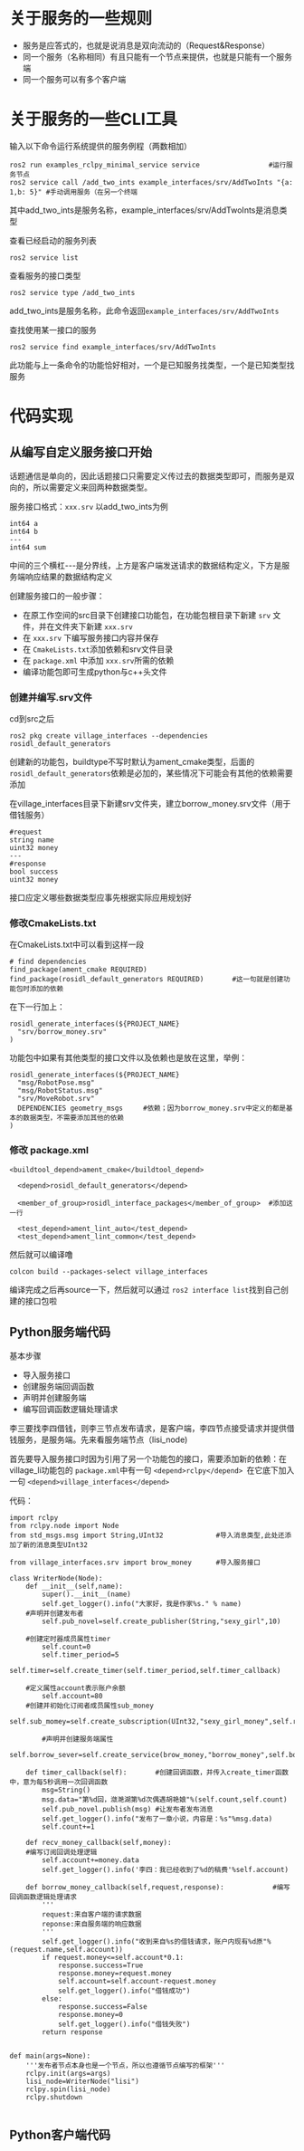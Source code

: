 # 关于服务的一些规则

* 服务是应答式的，也就是说消息是双向流动的（Request&Response）
* 同一个服务（名称相同）有且只能有一个节点来提供，也就是只能有一个服务端
* 同一个服务可以有多个客户端

# 关于服务的一些CLI工具

输入以下命令运行系统提供的服务例程（两数相加）

```
ros2 run examples_rclpy_minimal_service service  				#运行服务节点
ros2 service call /add_two_ints example_interfaces/srv/AddTwoInts "{a: 1,b: 5}" #手动调用服务（在另一个终端
```

其中add_two_ints是服务名称，example_interfaces/srv/AddTwoInts是消息类型

查看已经启动的服务列表

```
ros2 service list
```

查看服务的接口类型

```
ros2 service type /add_two_ints
```

add_two_ints是服务名称，此命令返回`example_interfaces/srv/AddTwoInts`

查找使用某一接口的服务

```
ros2 service find example_interfaces/srv/AddTwoInts
```

此功能与上一条命令的功能恰好相对，一个是已知服务找类型，一个是已知类型找服务

# 代码实现

## 从编写自定义服务接口开始

话题通信是单向的，因此话题接口只需要定义传过去的数据类型即可，而服务是双向的，所以需要定义来回两种数据类型。

服务接口格式：`xxx.srv`  以add_two_ints为例

```
int64 a
int64 b
---
int64 sum
```

中间的三个横杠---是分界线，上方是客户端发送请求的数据结构定义，下方是服务端响应结果的数据结构定义

创建服务接口的一般步骤：

* 在原工作空间的src目录下创建接口功能包，在功能包根目录下新建 `srv` 文件，并在文件夹下新建 `xxx.srv`
* 在 `xxx.srv` 下编写服务接口内容并保存
* 在 `CmakeLists.txt`添加依赖和srv文件目录
* 在 `package.xml` 中添加 `xxx.srv`所需的依赖
* 编译功能包即可生成python与c++头文件

### 创建并编写.srv文件

cd到src之后

```
ros2 pkg create village_interfaces --dependencies rosidl_default_generators
```

创建新的功能包，buildtype不写时默认为ament_cmake类型，后面的 `rosidl_default_generators`依赖是必加的，某些情况下可能会有其他的依赖需要添加

在village_interfaces目录下新建srv文件夹，建立borrow_money.srv文件（用于借钱服务）

```
#request
string name
uint32 money
---
#response
bool success
uint32 money
```

接口应定义哪些数据类型应事先根据实际应用规划好

### 修改CmakeLists.txt

在CmakeLists.txt中可以看到这样一段

```
# find dependencies
find_package(ament_cmake REQUIRED)
find_package(rosidl_default_generators REQUIRED)       #这一句就是创建功能包时添加的依赖
```

在下一行加上：

```
rosidl_generate_interfaces(${PROJECT_NAME}
  "srv/borrow_money.srv"
)
```

功能包中如果有其他类型的接口文件以及依赖也是放在这里，举例：

```
rosidl_generate_interfaces(${PROJECT_NAME}
  "msg/RobotPose.msg"
  "msg/RobotStatus.msg"
  "srv/MoveRobot.srv"
  DEPENDENCIES geometry_msgs     #依赖；因为borrow_money.srv中定义的都是基本的数据类型，不需要添加其他的依赖
)
```

### 修改 package.xml

```
<buildtool_depend>ament_cmake</buildtool_depend>

  <depend>rosidl_default_generators</depend>

  <member_of_group>rosidl_interface_packages</member_of_group>  #添加这一行

  <test_depend>ament_lint_auto</test_depend>
  <test_depend>ament_lint_common</test_depend>
```



然后就可以编译噜 

```
colcon build --packages-select village_interfaces
```

编译完成之后再source一下，然后就可以通过 `ros2 interface list`找到自己创建的接口包啦


## Python服务端代码

基本步骤

* 导入服务接口
* 创建服务端回调函数
* 声明并创建服务端
* 编写回调函数逻辑处理请求

李三要找李四借钱，则李三节点发布请求，是客户端，李四节点接受请求并提供借钱服务，是服务端。先来看服务端节点（lisi_node)

首先要导入服务接口时因为引用了另一个功能包的接口，需要添加新的依赖：在village_li功能包的 `package.xml`中有一句 `<depend>rclpy</depend> `在它底下加入一句 `<depend>village_interfaces</depend>`

代码：

```
import rclpy
from rclpy.node import Node
from std_msgs.msg import String,UInt32             #导入消息类型,此处还添加了新的消息类型UInt32

from village_interfaces.srv import brow_money      #导入服务接口

class WriterNode(Node):
    def __init__(self,name):
        super().__init__(name)
        self.get_logger().info("大家好，我是作家%s." % name)
	#声明并创建发布者
        self.pub_novel=self.create_publisher(String,"sexy_girl",10)  

	#创建定时器成员属性timer
        self.count=0
        self.timer_period=5
        self.timer=self.create_timer(self.timer_period,self.timer_callback)

	#定义属性account表示账户余额
        self.account=80
	#创建并初始化订阅者成员属性sub_money
        self.sub_momey=self.create_subscription(UInt32,"sexy_girl_money",self.recv_money_callback,10)

        #声明并创建服务端属性
        self.borrow_sever=self.create_service(brow_money,"borrow_money",self.borrow_money_callback)      

    def timer_callback(self):		#创建回调函数，并传入create_timer函数中，意为每5秒调用一次回调函数
        msg=String()
        msg.data="第%d回，潋滟湖第%d次偶遇胡艳娘"%(self.count,self.count)
        self.pub_novel.publish(msg)	#让发布者发布消息
        self.get_logger().info("发布了一章小说，内容是：%s"%msg.data)
        self.count+=1
  
    def recv_money_callback(self,money):
	#编写订阅回调处理逻辑
        self.account+=money.data
        self.get_logger().info('李四：我已经收到了%d的稿费'%self.account)

    def borrow_money_callback(self,request,response):            #编写回调函数逻辑处理请求  
        '''
        request:来自客户端的请求数据
        reponse:来自服务端的响应数据
        '''
        self.get_logger().info("收到来自%s的借钱请求，账户内现有%d原"%(request.name,self.account))
        if request.money<=self.account*0.1:
            response.success=True
            response.money=request.money
            self.account=self.account-request.money
            self.get_logger().info("借钱成功")
        else:
            response.success=False
            response.money=0
            self.get_logger().info("借钱失败")
        return response


def main(args=None):
    '''发布者节点本身也是一个节点，所以也遵循节点编写的框架'''
    rclpy.init(args=args)
    lisi_node=WriterNode("lisi")
    rclpy.spin(lisi_node)
    rclpy.shutdown
  

```


## Python客户端代码

